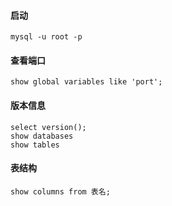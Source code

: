 #### 启动
    mysql -u root -p


#### 查看端口

    show global variables like 'port';

#### 版本信息
    select version();
    show databases 
    show tables
#### 表结构 
    show columns from 表名;